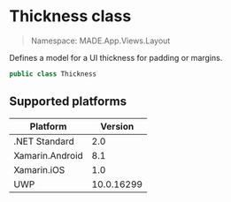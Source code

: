 # Thickness class

> Namespace: MADE.App.Views.Layout

Defines a model for a UI thickness for padding or margins.

```csharp
public class Thickness
```

## Supported platforms

| Platform | Version |
| --- | --- |
| .NET Standard | 2.0 |
| Xamarin.Android | 8.1 |
| Xamarin.iOS  | 1.0 |
| UWP | 10.0.16299 | 